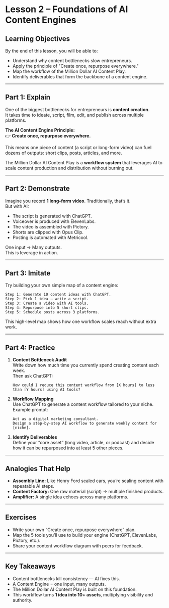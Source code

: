 # Lesson 2 – Foundations of AI Content Engines

## Learning Objectives
By the end of this lesson, you will be able to:
- Understand why content bottlenecks slow entrepreneurs.  
- Apply the principle of "Create once, repurpose everywhere."  
- Map the workflow of the Million Dollar AI Content Play.  
- Identify deliverables that form the backbone of a content engine.

---

## Part 1: Explain

One of the biggest bottlenecks for entrepreneurs is **content creation**.  
It takes time to ideate, script, film, edit, and publish across multiple platforms.  

**The AI Content Engine Principle:**  
👉 **Create once, repurpose everywhere.**  

This means one piece of content (a script or long-form video) can fuel dozens of outputs: short clips, posts, articles, and more.  

The Million Dollar AI Content Play is a **workflow system** that leverages AI to scale content production and distribution without burning out.

---

## Part 2: Demonstrate

Imagine you record **1 long-form video**. Traditionally, that’s it.  
But with AI:  
- The script is generated with ChatGPT.  
- Voiceover is produced with ElevenLabs.  
- The video is assembled with Pictory.  
- Shorts are clipped with Opus Clip.  
- Posting is automated with Metricool.  

One input → Many outputs.  
This is leverage in action.

---

## Part 3: Imitate

Try building your own simple map of a content engine:  
```
Step 1: Generate 10 content ideas with ChatGPT.  
Step 2: Pick 1 idea → write a script.  
Step 3: Create a video with AI tools.  
Step 4: Repurpose into 5 short clips.  
Step 5: Schedule posts across 3 platforms.  
```

This high-level map shows how one workflow scales reach without extra work.

---

## Part 4: Practice

1. **Content Bottleneck Audit**  
   Write down how much time you currently spend creating content each week.  
   Then ask ChatGPT:  
   ```
   How could I reduce this content workflow from [X hours] to less than [Y hours] using AI tools?
   ```

2. **Workflow Mapping**  
   Use ChatGPT to generate a content workflow tailored to your niche.  
   Example prompt:  
   ```
   Act as a digital marketing consultant.  
   Design a step-by-step AI workflow to generate weekly content for [niche].  
   ```

3. **Identify Deliverables**  
   Define your “core asset” (long video, article, or podcast) and decide how it can be repurposed into at least 5 other pieces.

---

## Analogies That Help

- **Assembly Line:** Like Henry Ford scaled cars, you’re scaling content with repeatable AI steps.  
- **Content Factory:** One raw material (script) → multiple finished products.  
- **Amplifier:** A single idea echoes across many platforms.  

---

## Exercises

- Write your own “Create once, repurpose everywhere” plan.  
- Map the 5 tools you’ll use to build your engine (ChatGPT, ElevenLabs, Pictory, etc.).  
- Share your content workflow diagram with peers for feedback.  

---

## Key Takeaways

- Content bottlenecks kill consistency — AI fixes this.  
- A Content Engine = one input, many outputs.  
- The Million Dollar AI Content Play is built on this foundation.  
- This workflow turns **1 idea into 10+ assets**, multiplying visibility and authority.
